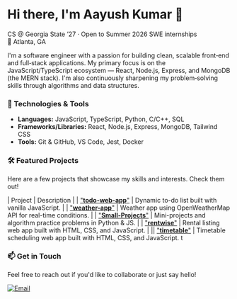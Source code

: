 # Hi there, I'm Aayush Kumar 👋

CS @ Georgia State ’27 · Open to Summer 2026 SWE internships  
📍 Atlanta, GA

I'm a software engineer with a passion for building clean, scalable front‑end and full‑stack applications. My primary focus is on the JavaScript/TypeScript ecosystem — React, Node.js, Express, and MongoDB (the MERN stack). I'm also continuously sharpening my problem‑solving skills through algorithms and data structures.

### 🔧 Technologies & Tools

- **Languages:** JavaScript, TypeScript, Python, C/C++, SQL  
- **Frameworks/Libraries:** React, Node.js, Express, MongoDB, Tailwind CSS  
- **Tools:** Git & GitHub, VS Code, Jest, Docker

### 🛠 Featured Projects

Here are a few projects that showcase my skills and interests. Check them out!

| Project | Description |
| ["**todo-web-app**"](https://github.com/zen-ash/todo-web-app) | Dynamic to-do list built with vanilla JavaScript. |
| ["**weather-app**"](https://github.com/zen-ash/weather-app) | Weather app using OpenWeatherMap API for real-time conditions. |
| ["**Small-Projects**"](https://github.com/zen-ash/Small-Projects) | Mini-projects and algorithm practice problems in Python & JS. |
| ["**rentwise**"](https://github.com/zen-ash/rentwise) | Rental listing web app built with HTML, CSS, and JavaScript. |
|| ["**timetable**"](https://github.com/zen-ash/timetable) | Timetable scheduling web app built with HTML, CSS, and JavaScript. 
t
### 📫 Get in Touch

Feel free to reach out if you'd like to collaborate or just say hello!

[![Email](https://img.shields.io/badge/Email-aayushmeetsash@gmail.com-blue?style=flat&logo=gmail)](mailto:aayushmeetsash@gmail.com)
